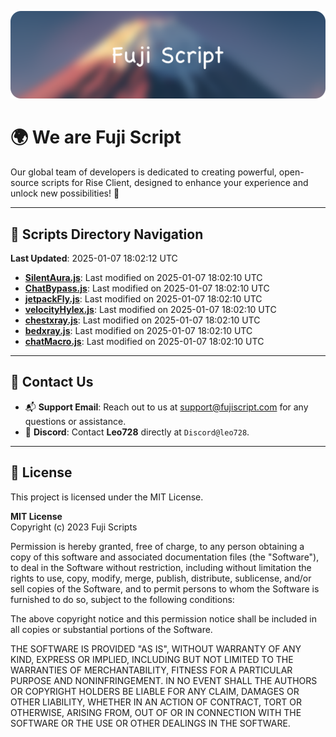 ![Banner](.github/b.webp)

# 🌍 **We are Fuji Script**

Our global team of developers is dedicated to creating powerful, open-source scripts for Rise Client, designed to enhance your experience and unlock new possibilities! 🌟

---
<!-- SCRIPTS_NAVIGATION_START -->
## 📂 **Scripts Directory Navigation**

**Last Updated**: 2025-01-07 18:02:12 UTC

- **[SilentAura.js](scripts/SilentAura.js)**: Last modified on 2025-01-07 18:02:10 UTC
- **[ChatBypass.js](scripts/ChatBypass.js)**: Last modified on 2025-01-07 18:02:10 UTC
- **[jetpackFly.js](scripts/jetpackFly.js)**: Last modified on 2025-01-07 18:02:10 UTC
- **[velocityHylex.js](scripts/velocityHylex.js)**: Last modified on 2025-01-07 18:02:10 UTC
- **[chestxray.js](scripts/chestxray.js)**: Last modified on 2025-01-07 18:02:10 UTC
- **[bedxray.js](scripts/bedxray.js)**: Last modified on 2025-01-07 18:02:10 UTC
- **[chatMacro.js](scripts/chatMacro.js)**: Last modified on 2025-01-07 18:02:10 UTC

<!-- SCRIPTS_NAVIGATION_END -->

---

## 💬 **Contact Us**  
- 📬 **Support Email**: Reach out to us at [support@fujiscript.com](mailto:support@fujiscript.com) for any questions or assistance.  
- 💬 **Discord**: Contact **Leo728** directly at `Discord@leo728`.

---

## 📜 **License**

This project is licensed under the MIT License.  

**MIT License**  
Copyright (c) 2023 Fuji Scripts  

Permission is hereby granted, free of charge, to any person obtaining a copy of this software and associated documentation files (the "Software"), to deal in the Software without restriction, including without limitation the rights to use, copy, modify, merge, publish, distribute, sublicense, and/or sell copies of the Software, and to permit persons to whom the Software is furnished to do so, subject to the following conditions:  

The above copyright notice and this permission notice shall be included in all copies or substantial portions of the Software.  

THE SOFTWARE IS PROVIDED "AS IS", WITHOUT WARRANTY OF ANY KIND, EXPRESS OR IMPLIED, INCLUDING BUT NOT LIMITED TO THE WARRANTIES OF MERCHANTABILITY, FITNESS FOR A PARTICULAR PURPOSE AND NONINFRINGEMENT. IN NO EVENT SHALL THE AUTHORS OR COPYRIGHT HOLDERS BE LIABLE FOR ANY CLAIM, DAMAGES OR OTHER LIABILITY, WHETHER IN AN ACTION OF CONTRACT, TORT OR OTHERWISE, ARISING FROM, OUT OF OR IN CONNECTION WITH THE SOFTWARE OR THE USE OR OTHER DEALINGS IN THE SOFTWARE.  
